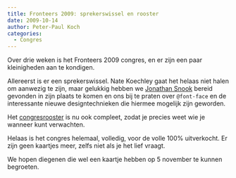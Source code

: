 ```yaml
---
title: Fronteers 2009: sprekerswissel en rooster
date: 2009-10-14
author: Peter-Paul Koch
categories: 
  - Congres
---
```

Over drie weken is het Fronteers 2009 congres, en er zijn een paar kleinigheden aan te kondigen.

Allereerst is er een sprekerswissel. Nate Koechley gaat het helaas niet halen om aanwezig te zijn, maar gelukkig hebben we [Jonathan Snook](http://snook.ca) bereid gevonden in zijn plaats te komen en ons bij te praten over `@font-face` en de interessante nieuwe designtechnieken die hiermee mogelijk zijn geworden.

Het [congresrooster](/congres/2009/schedule) is nu ook compleet, zodat je precies weet wie je wanneer kunt verwachten.

Helaas is het congres helemaal, volledig, voor de volle 100% uitverkocht. Er zijn geen kaartjes meer, zelfs niet als je het lief vraagt.

We hopen diegenen die wel een kaartje hebben op 5 november te kunnen begroeten.
